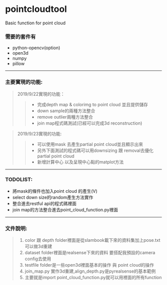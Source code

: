 # pointcloudtool
Basic function for point cloud

### 需要的套件有

* python-opencv(option)
* open3d
* numpy
* pillow
--------------------------------------------------
### 主要實現的功能:

> 2019/9/22實現的功能：
>>* 完成depth map & colorimg to point cloud 並且提供儲存
>>* down sample的兩種方法整合
>>* remove outlier兩種方法整合
>>* join map程式碼測試(已經可以完成3d reconstruction)

> 2019/9/23實現的功能:
>> * 可以使用mask 去產生partial point cloud並且顯示出來
>> * 另外下面測試的程式碼可以用downsizing 跟 removal去優化partial point cloud
>> * 新增計算中心 以及呈現中心點的matplot方法
--------------------------------------------------

### TODOLIST:

* 將mask的條件也加入point cloud 的產生(V)
* select down size的random產生方法實作
* 整合進去restful api的程式碼裡面
* join map的方法整合進去point_cloud_function.py裡面


---------------------------------------------------
### 文件說明:
> 1. color 跟 depth folder裡面是從slambook載下來的資料集加上pose.txt可以做3d重建<br>
> 2. dataset folder裡面是realsense下來的資料 要搭配我預設的camera config去使用<br>
> 3. testfile folder是一些open3d裡面基本的操作 與 point cloud的操作<br>
> 4. join_map.py 實作3d重建,align_depth.py是pyrealsense的基本範例<br>
> 5. 主要就是import point_cloud_function.py就可以用裡面的所有function